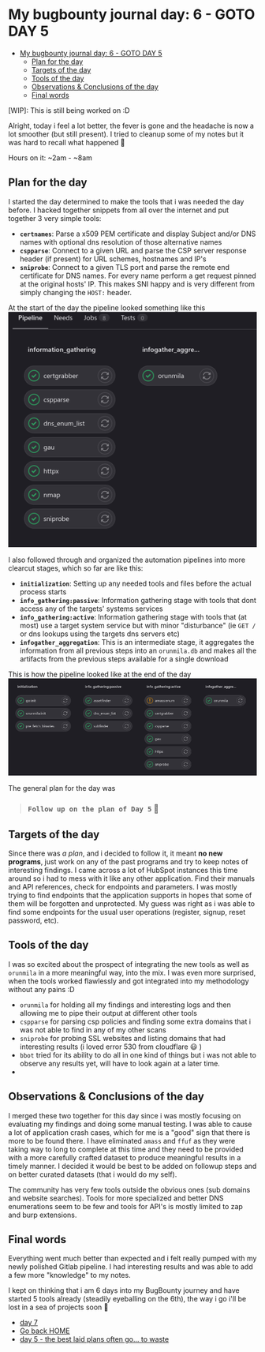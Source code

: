 # My bugbounty journal day: 6 - GOTO DAY 5
- [My bugbounty journal day: 6 - GOTO DAY 5](#my-bugbounty-journal-day-6---goto-day-5)
  - [Plan for the day](#plan-for-the-day)
  - [Targets of the day](#targets-of-the-day)
  - [Tools of the day](#tools-of-the-day)
  - [Observations \& Conclusions of the day](#observations--conclusions-of-the-day)
  - [Final words](#final-words)

[WIP]: This is still being worked on :D

Alright, today i feel a lot better, the fever is gone and the headache is now a lot smoother (but still present). I tried to cleanup some of my notes but it was hard to recall what happened :rofl:

Hours on it: ~2am - ~8am

## Plan for the day
I started the day determined to make the tools that i was needed the day before. I hacked together snippets from all over the internet and put together 3 very simple tools:
* **`certnames`**: Parse a x509 PEM certificate and display Subject and/or DNS names with optional dns resolution of those alternative names
* **`cspparse`**: Connect to a given URL and parse the CSP server response header (if present) for URL schemes, hostnames and IP's
* **`sniprobe`**: Connect to a given TLS port and parse the remote end certificate for DNS names. For every name perform a get request pinned at the original hosts' IP. This makes SNI happy and is very different from simply changing the `HOST:` header.

At the start of the day the pipeline looked something like this
![Day 6 starting pipeline](../assets/day6-start-pipeline.png)


I also followed through and organized the automation pipelines into more clearcut stages, which so far are like this:
* **`initialization`**: Setting up any needed tools and files before the actual process starts
* **`info_gathering:passive`**: Information gathering stage with tools that dont access any of the targets' systems services
* **`info_gathering:active`**: Information gathering stage with tools that (at most) use a target system service but with minor "disturbance" (ie `GET /` or dns lookups using the targets dns servers etc)
* **`infogather_aggregation`**: This is an intermediate stage, it aggregates the information from all previous steps into an `orunmila.db` and makes all the artifacts from the previous steps available for a single download

This is how the pipeline looked like at the end of the day
![Day 6 pipeline](../assets/day6-pipeline.png)

The general plan for the day was
> ### `Follow up on the plan of Day 5` :rofl:


## Targets of the day
Since there was _a plan_, and i decided to follow it, it meant **no new programs**, just work on any of the past programs and try to keep notes of interesting findings.
I came across a lot of HubSpot instances this time around so i had to mess with it like any other application. Find their manuals and API references, check for endpoints and parameters. I was mostly trying to find endpoints that the application supports in hopes that some of them will be forgotten and unprotected.
My guess was right as i was able to find some endpoints for the usual user operations (register, signup, reset password, etc).



## Tools of the day
I was so excited about the prospect of integrating the new tools as well as `orunmila` in a more meaningful way, into the mix. I was even more surprised,
when the tools worked flawlessly and got integrated into my methodology without any pains :D

* `orunmila` for holding all my findings and interesting logs and then allowing me to pipe their output at different other tools
* `cspparse` for parsing csp policies and finding some extra domains that i was not able to find in any of my other scans
* `sniprobe` for probing SSL websites and listing domains that had interesting results (i loved error 530 from cloudflare :smiley: )
* `bbot` tried for its ability to do all in one kind of things but i was not able to observe any results yet, will have to look again at a later time.
*
## Observations & Conclusions of the day
I merged these two together for this day since i was mostly focusing on evaluating my findings and doing some manual testing. I was able to cause a lot of application crash cases, which for me is a "good" sign that there is more to be found there. I have eliminated `amass` and `ffuf` as they were taking way to long to complete at this time and they need to be provided with a more carefully crafted dataset to produce meaningful results in a timely manner. I decided it would be best to be added on followup steps and on better curated datasets (that i would do my self).

The community has very few tools outside the obvious ones (sub domains and website searches). Tools for more specialized and better DNS enumerations seem to be few and tools for API's is mostly limited to zap and burp extensions.

## Final words
Everything went much better than expected and i felt really pumped with my newly polished Gitlab pipeline. I had interesting results and was able to add a few more "knowledge" to my notes.

I kept on thinking that i am 6 days into my BugBounty journey and have started 5 tools already (steadily eyeballing on the 6th), the way i go i'll be lost in a sea of projects soon :rofl:

- [day 7](day7.md)
- [Go back HOME](../)
- [day 5 - the best laid plans often go... to waste](day5.md)